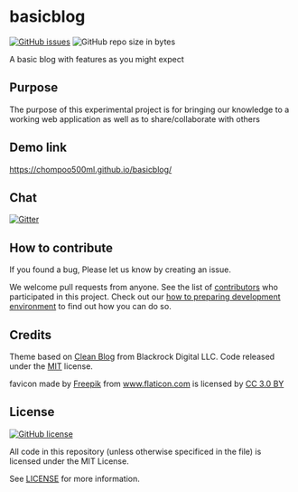 # basicblog

[![GitHub issues](https://img.shields.io/github/issues/chompoo500ml/basicblog.svg)](https://github.com/chompoo500ml/basicblog/issues)
![GitHub repo size in bytes](https://img.shields.io/github/repo-size/chompoo500ml/basicblog.svg)

A basic blog with features as you might expect

## Purpose

The purpose of this experimental project is for bringing our knowledge to a working web application as well as to share/collaborate with others

## Demo link

https://chompoo500ml.github.io/basicblog/

## Chat

[![Gitter](https://img.shields.io/gitter/room/nwjs/nw.js.svg)](https://gitter.im/basicblog/Lobby)

## How to contribute

If you found a bug, Please let us know by creating an issue.

We welcome pull requests from anyone. See the list of [contributors](https://github.com/chompoo500ml/basicblog/graphs/contributors) who participated in this project.
Check out our [how to preparing development environment](/DEVENV.md) to find out how you can do so.

## Credits

Theme based on [Clean Blog](https://github.com/BlackrockDigital/startbootstrap-clean-blog) from Blackrock Digital LLC. Code released under the [MIT](https://github.com/BlackrockDigital/startbootstrap-clean-blog/blob/gh-pages/LICENSE) license.

<div>favicon made by <a href="http://www.freepik.com" title="Freepik">Freepik</a> from <a href="https://www.flaticon.com/" title="Flaticon">www.flaticon.com</a> is licensed by <a href="http://creativecommons.org/licenses/by/3.0/" title="Creative Commons BY 3.0" target="_blank">CC 3.0 BY</a></div>

## License

[![GitHub license](https://img.shields.io/github/license/chompoo500ml/basicblog.svg)](https://github.com/chompoo500ml/basicblog/blob/master/LICENSE)

All code in this repository (unless otherwise specificed in the file) is licensed under the MIT License.

See [LICENSE](/LICENSE) for more information.
